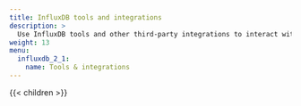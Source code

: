 ```yaml
---
title: InfluxDB tools and integrations
description: >
  Use InfluxDB tools and other third-party integrations to interact with, manage, and visualize data in InfluxDB.
weight: 13
menu:
  influxdb_2_1:
    name: Tools & integrations
---
```


{{< children >}}
